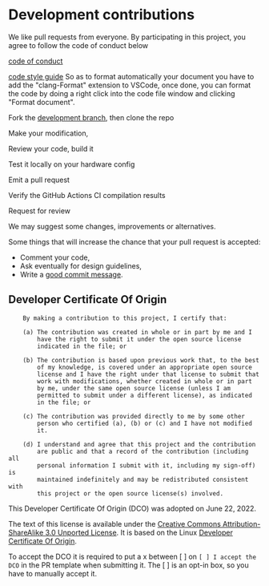 # Development contributions

We like pull requests from everyone. By participating in this project, you
agree to follow the code of conduct below

[code of conduct](https://github.com/theengs/app/blob/master/CODE_OF_CONDUCT.md)

[code style guide](https://google.github.io/styleguide/cppguide.html#Formatting)
So as to format automatically your document you have to add the "clang-Format" extension to VSCode, once done, you can format the code by doing a right click into the code file window and clicking "Format document".

Fork the [development branch](https://github.com/theengs/app/tree/development), then clone the repo

Make your modification,

Review your code, build it

Test it locally on your hardware config

Emit a pull request

Verify the GitHub Actions CI compilation results

Request for review

We may suggest some changes, improvements or alternatives.

Some things that will increase the chance that your pull request is accepted:
* Comment your code,
* Ask eventually for design guidelines,
* Write a [good commit message][commit].

[commit]: http://tbaggery.com/2008/04/19/a-note-about-git-commit-messages.html

## Developer Certificate Of Origin

```
    By making a contribution to this project, I certify that:

    (a) The contribution was created in whole or in part by me and I
        have the right to submit it under the open source license
        indicated in the file; or

    (b) The contribution is based upon previous work that, to the best
        of my knowledge, is covered under an appropriate open source
        license and I have the right under that license to submit that
        work with modifications, whether created in whole or in part
        by me, under the same open source license (unless I am
        permitted to submit under a different license), as indicated
        in the file; or

    (c) The contribution was provided directly to me by some other
        person who certified (a), (b) or (c) and I have not modified
        it.

    (d) I understand and agree that this project and the contribution
        are public and that a record of the contribution (including all
        personal information I submit with it, including my sign-off) is
        maintained indefinitely and may be redistributed consistent with
        this project or the open source license(s) involved.
```

This Developer Certificate Of Origin (DCO) was adopted on June 22, 2022.

The text of this license is available under the [Creative Commons Attribution-ShareAlike 3.0 Unported License](http://creativecommons.org/licenses/by-sa/3.0/).  It is based on the Linux [Developer Certificate Of Origin](http://elinux.org/Developer_Certificate_Of_Origin).

To accept the DCO it is required to put a x between [ ] on `[ ] I accept the DCO` in the PR template when submitting it. The [ ] is an opt-in box, so you have to manually accept it.
